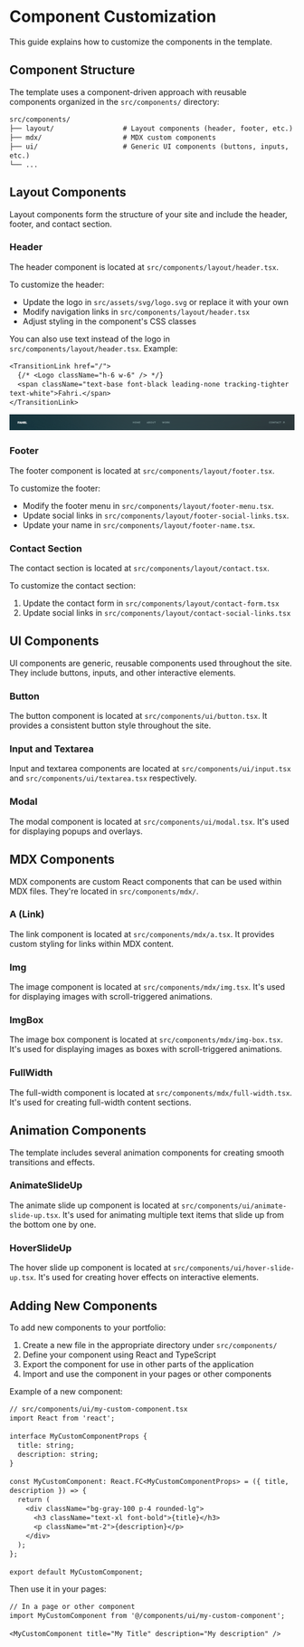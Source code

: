 # Component Customization

This guide explains how to customize the components in the template.

## Component Structure

The template uses a component-driven approach with reusable components organized in the `src/components/` directory:

```
src/components/
├── layout/                 # Layout components (header, footer, etc.)
├── mdx/                    # MDX custom components
├── ui/                     # Generic UI components (buttons, inputs, etc.)
└── ...
```

## Layout Components

Layout components form the structure of your site and include the header, footer, and contact section.

### Header

The header component is located at `src/components/layout/header.tsx`.

To customize the header:

- Update the logo in `src/assets/svg/logo.svg` or replace it with your own
- Modify navigation links in `src/components/layout/header.tsx`
- Adjust styling in the component's CSS classes

You can also use text instead of the logo in `src/components/layout/header.tsx`. Example:

```tsx
<TransitionLink href="/">
  {/* <Logo className="h-6 w-6" /> */}
  <span className="text-base font-black leading-none tracking-tighter text-white">Fahri.</span>
</TransitionLink>
```
![Header](img/header.png)

### Footer

The footer component is located at `src/components/layout/footer.tsx`.

To customize the footer:

- Modify the footer menu in `src/components/layout/footer-menu.tsx`.
- Update social links in `src/components/layout/footer-social-links.tsx`.
- Update your name in `src/components/layout/footer-name.tsx`.

### Contact Section

The contact section is located at `src/components/layout/contact.tsx`.

To customize the contact section:

1. Update the contact form in `src/components/layout/contact-form.tsx`
2. Update social links in `src/components/layout/contact-social-links.tsx`

## UI Components

UI components are generic, reusable components used throughout the site. They include buttons, inputs, and other interactive elements.

### Button

The button component is located at `src/components/ui/button.tsx`. It provides a consistent button style throughout the site.


### Input and Textarea

Input and textarea components are located at `src/components/ui/input.tsx` and `src/components/ui/textarea.tsx` respectively.

### Modal

The modal component is located at `src/components/ui/modal.tsx`. It's used for displaying popups and overlays.

## MDX Components

MDX components are custom React components that can be used within MDX files. They're located in `src/components/mdx/`.

### A (Link)

The link component is located at `src/components/mdx/a.tsx`. It provides custom styling for links within MDX content.

### Img

The image component is located at `src/components/mdx/img.tsx`. It's used for displaying images with scroll-triggered animations.

### ImgBox

The image box component is located at `src/components/mdx/img-box.tsx`. It's used for displaying images as boxes with scroll-triggered animations.

### FullWidth

The full-width component is located at `src/components/mdx/full-width.tsx`. It's used for creating full-width content sections.

## Animation Components

The template includes several animation components for creating smooth transitions and effects.

### AnimateSlideUp

The animate slide up component is located at `src/components/ui/animate-slide-up.tsx`. It's used for animating multiple text items that slide up from the bottom one by one.

### HoverSlideUp

The hover slide up component is located at `src/components/ui/hover-slide-up.tsx`. It's used for creating hover effects on interactive elements.

## Adding New Components

To add new components to your portfolio:

1. Create a new file in the appropriate directory under `src/components/`
2. Define your component using React and TypeScript
3. Export the component for use in other parts of the application
4. Import and use the component in your pages or other components

Example of a new component:

```tsx
// src/components/ui/my-custom-component.tsx
import React from 'react';

interface MyCustomComponentProps {
  title: string;
  description: string;
}

const MyCustomComponent: React.FC<MyCustomComponentProps> = ({ title, description }) => {
  return (
    <div className="bg-gray-100 p-4 rounded-lg">
      <h3 className="text-xl font-bold">{title}</h3>
      <p className="mt-2">{description}</p>
    </div>
  );
};

export default MyCustomComponent;
```

Then use it in your pages:

```tsx
// In a page or other component
import MyCustomComponent from '@/components/ui/my-custom-component';

<MyCustomComponent title="My Title" description="My description" />
```
